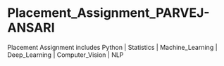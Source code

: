 # Placement_Assignment_PARVEJ-ANSARI
Placement Assignment includes Python | Statistics | Machine_Learning | Deep_Learning | Computer_Vision | NLP
